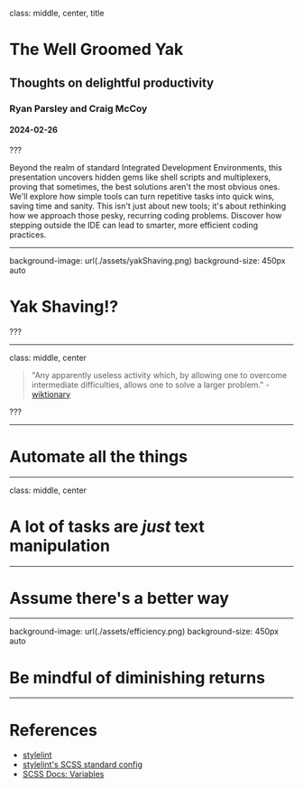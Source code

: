 class: middle, center, title

# The Well Groomed Yak
## Thoughts on delightful productivity
### Ryan Parsley and Craig McCoy
#### 2024-02-26

???

Beyond the realm of standard Integrated Development Environments, this presentation uncovers hidden gems like shell scripts and multiplexers, proving that sometimes, the best solutions aren't the most obvious ones. We'll explore how simple tools can turn repetitive tasks into quick wins, saving time and sanity. This isn't just about new tools; it's about rethinking how we approach those pesky, recurring coding problems. Discover how stepping outside the IDE can lead to smarter, more efficient coding practices.

---

background-image: url(./assets/yakShaving.png)
background-size: 450px auto

# Yak Shaving!? 

???

---
class: middle, center

> "Any apparently useless activity which, by allowing one to overcome intermediate difficulties, allows one to solve a larger problem."
> -[wiktionary](https://en.wiktionary.org/wiki/yak_shaving)

???

--- 

# Automate all the things

---

class: middle, center
# A lot of tasks are _just_ text manipulation

---

# Assume there's a better way

---

background-image: url(./assets/efficiency.png)
background-size: 450px auto

# Be mindful of diminishing returns

---

# References

- [stylelint](https://stylelint.io/)
- [stylelint's SCSS standard config](https://github.com/stylelint-scss/stylelint-config-standard-scss)
- [SCSS Docs: Variables](https://sass-lang.com/documentation/variables)

